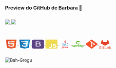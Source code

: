 ### Preview do GitHub de Barbara 💬
##

<div>
  <a href="https://github.com/bcmpinheiro">
  <img height="180em" src="https://github-readme-stats.vercel.app/api?username=bcmpinheiro&show_icons=true&theme=radical&include_all_commits=true&count_private=true"/>
  <img height="180em" src="https://github-readme-stats.vercel.app/api/top-langs/?username=bcmpinheiro&layout=compact&langs_count=7&theme=radical"/>
</div>
  
##
  
<div style="display: inline_block"><br>
  <img align="center" alt="Bah-HTML" height="30" width="40" src="https://raw.githubusercontent.com/devicons/devicon/master/icons/html5/html5-original.svg">
  <img align="center" alt="Bah-CSS" height="30" width="40" src="https://raw.githubusercontent.com/devicons/devicon/master/icons/css3/css3-original.svg">
  <img align="center" alt="Bah-Bootstrap" height="30" width="40" src="https://raw.githubusercontent.com/devicons/devicon/master/icons/bootstrap/bootstrap-plain.svg">
  <img align="center" alt="Bah-Js" height="30" width="40" src="https://raw.githubusercontent.com/devicons/devicon/master/icons/javascript/javascript-plain.svg">
  <img align="center" alt="Bah-Java" height="30" width="40" src="https://raw.githubusercontent.com/devicons/devicon/master/icons/java/java-original-wordmark.svg">
  <img align="center" alt="Bah-Spring" height="30" width="40" src="https://raw.githubusercontent.com/devicons/devicon/master/icons/spring/spring-original-wordmark.svg">
  <img align="center" alt="Bah-Git" height="30" width="40" src="https://raw.githubusercontent.com/devicons/devicon/master/icons/git/git-plain.svg">
  <img align="center" alt="Bah-GitLab" height="30" width="40" src="https://raw.githubusercontent.com/devicons/devicon/master/icons/gitlab/gitlab-plain-wordmark.svg">
  
  
</div>

##

<img align="left" alt="Bah-Grogu" src="https://tenor.com/view/baby-yoda-star-wars-mandalorian-hello-cute-gif-19912246.gif">
